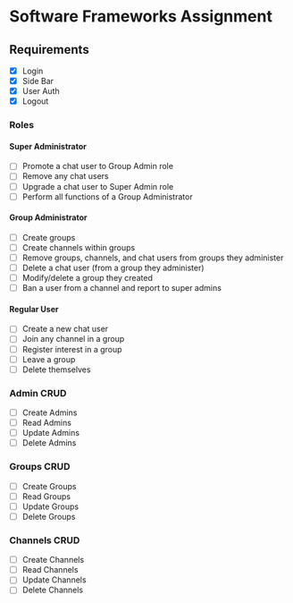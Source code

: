 # Software Frameworks Assignment

## Requirements
- [x] Login
- [x] Side Bar
- [x] User Auth
- [x] Logout

### Roles 

#### Super Administrator

- [ ] Promote a chat user to Group Admin role
- [ ] Remove any chat users
- [ ] Upgrade a chat user to Super Admin role
- [ ] Perform all functions of a Group Administrator

#### Group Administrator

- [ ] Create groups
- [ ] Create channels within groups
- [ ] Remove groups, channels, and chat users from groups they administer
- [ ] Delete a chat user (from a group they administer)
- [ ] Modify/delete a group they created
- [ ] Ban a user from a channel and report to super admins

#### Regular User

- [ ] Create a new chat user
- [ ] Join any channel in a group
- [ ] Register interest in a group
- [ ] Leave a group
- [ ] Delete themselves

### Admin CRUD
- [ ] Create Admins
- [ ] Read Admins
- [ ] Update Admins
- [ ] Delete Admins

### Groups CRUD
- [ ] Create Groups
- [ ] Read Groups
- [ ] Update Groups
- [ ] Delete Groups

### Channels CRUD
- [ ] Create Channels
- [ ] Read Channels
- [ ] Update Channels
- [ ] Delete Channels

